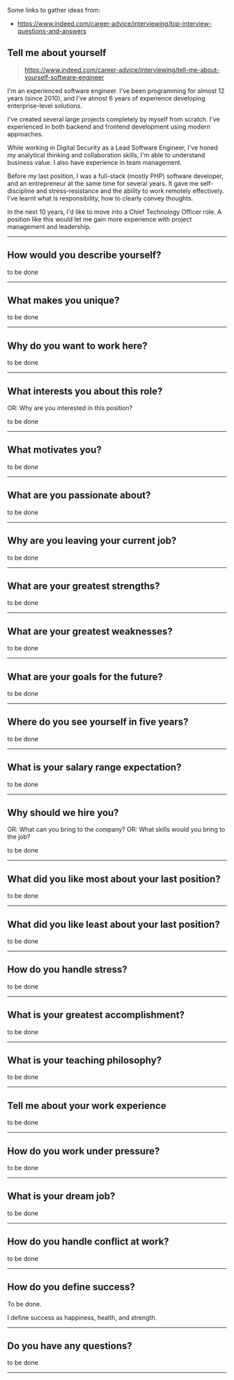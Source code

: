 Some links to gather ideas from:
- https://www.indeed.com/career-advice/interviewing/top-interview-questions-and-answers

## Tell me about yourself

> https://www.indeed.com/career-advice/interviewing/tell-me-about-yourself-software-engineer

I'm an experienced software engineer. I've been programming for almost 12 years (since 2010), 
and I've almost 6 years of experience developing enterprise-level solutions.

I've created several large projects completely by myself from scratch.
I've experienced in both backend and frontend development using modern approaches.

While working in Digital Security as a Lead Software Engineer,
I've honed my analytical thinking and collaboration skills, 
I'm able to understand business value. I also have experience in team management.

Before my last position, I was a full-stack (mostly PHP) software developer, and an entrepreneur at the same time 
for several years. It gave me self-discipline and stress-resistance and the ability to work remotely effectively.
I've learnt what is responsibility, how to clearly convey thoughts.

In the next 10 years, I'd like to move into a Chief Technology Officer role. 
A position like this would let me gain more experience with project management and leadership.

------------------------------------------------------------------------------------------------------------------------

## How would you describe yourself?

to be done

------------------------------------------------------------------------------------------------------------------------

## What makes you unique?

to be done

------------------------------------------------------------------------------------------------------------------------

## Why do you want to work here?

to be done

------------------------------------------------------------------------------------------------------------------------

## What interests you about this role?

OR: Why are you interested in this position?

to be done

------------------------------------------------------------------------------------------------------------------------

## What motivates you?

to be done

------------------------------------------------------------------------------------------------------------------------

## What are you passionate about?

to be done

------------------------------------------------------------------------------------------------------------------------

## Why are you leaving your current job?

to be done

------------------------------------------------------------------------------------------------------------------------

## What are your greatest strengths?

to be done

------------------------------------------------------------------------------------------------------------------------

## What are your greatest weaknesses?

to be done

------------------------------------------------------------------------------------------------------------------------

## What are your goals for the future?

to be done

------------------------------------------------------------------------------------------------------------------------

## Where do you see yourself in five years?

to be done

------------------------------------------------------------------------------------------------------------------------

## What is your salary range expectation?

to be done

------------------------------------------------------------------------------------------------------------------------

## Why should we hire you?

OR: What can you bring to the company?
OR: What skills would you bring to the job?

to be done

------------------------------------------------------------------------------------------------------------------------

## What did you like most about your last position?

to be done

------------------------------------------------------------------------------------------------------------------------

## What did you like least about your last position?

to be done

------------------------------------------------------------------------------------------------------------------------

## How do you handle stress?

to be done

------------------------------------------------------------------------------------------------------------------------

## What is your greatest accomplishment?

to be done

------------------------------------------------------------------------------------------------------------------------

## What is your teaching philosophy?

to be done

------------------------------------------------------------------------------------------------------------------------

## Tell me about your work experience

to be done

------------------------------------------------------------------------------------------------------------------------

## How do you work under pressure?

to be done

------------------------------------------------------------------------------------------------------------------------

## What is your dream job?

to be done

------------------------------------------------------------------------------------------------------------------------

## How do you handle conflict at work?

to be done

------------------------------------------------------------------------------------------------------------------------

## How do you define success?

To be done.

I define success as happiness, health, and strength.

------------------------------------------------------------------------------------------------------------------------

## Do you have any questions?

to be done

------------------------------------------------------------------------------------------------------------------------
